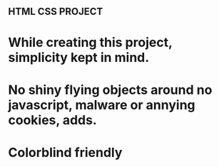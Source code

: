 ## HTML CSS PROJECT

# While creating this project, simplicity kept in mind.
# No shiny flying objects around no javascript, malware or annying cookies, adds.
# Colorblind friendly
